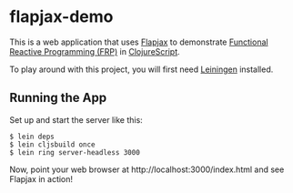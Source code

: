# flapjax-demo

This is a web application that uses [Flapjax][1] to demonstrate
[Functional Reactive Programming (FRP)][2] in [ClojureScript][3].

To play around with this project, you will first need
[Leiningen][4] installed.

## Running the App

Set up and start the server like this:

    $ lein deps
    $ lein cljsbuild once
    $ lein ring server-headless 3000

Now, point your web browser at http://localhost:3000/index.html and see Flapjax in action!

[1]: http://www.flapjax-lang.org/
[2]: http://en.wikipedia.org/wiki/Functional_reactive_programming
[3]: https://github.com/clojure/clojurescript
[4]: https://github.com/technomancy/leiningen
